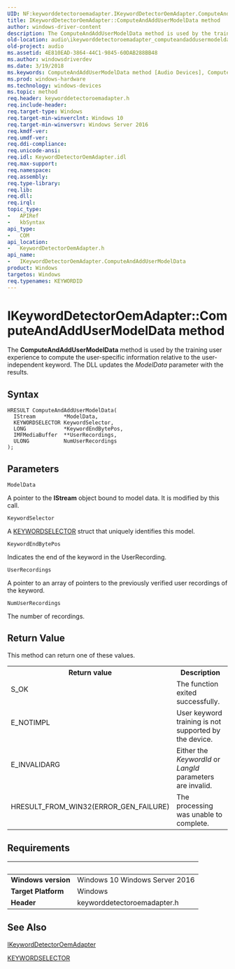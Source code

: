 ```yaml
---
UID: NF:keyworddetectoroemadapter.IKeywordDetectorOemAdapter.ComputeAndAddUserModelData
title: IKeywordDetectorOemAdapter::ComputeAndAddUserModelData method
author: windows-driver-content
description: The ComputeAndAddUserModelData method is used by the training user experience to compute the user-specific information relative to the user-independent keyword.
old-location: audio\ikeyworddetectoroemadapter_computeandaddusermodeldata.htm
old-project: audio
ms.assetid: 4E810EAD-3864-44C1-9845-60DAB288BB48
ms.author: windowsdriverdev
ms.date: 3/19/2018
ms.keywords: ComputeAndAddUserModelData method [Audio Devices], ComputeAndAddUserModelData method [Audio Devices], IKeywordDetectorOemAdapter interface, ComputeAndAddUserModelData,IKeywordDetectorOemAdapter.ComputeAndAddUserModelData, IKeywordDetectorOemAdapter, IKeywordDetectorOemAdapter interface [Audio Devices], ComputeAndAddUserModelData method, IKeywordDetectorOemAdapter::ComputeAndAddUserModelData, audio.ikeyworddetectoroemadapter_computeandaddusermodeldata, keyworddetectoroemadapter/IKeywordDetectorOemAdapter::ComputeAndAddUserModelData
ms.prod: windows-hardware
ms.technology: windows-devices
ms.topic: method
req.header: keyworddetectoroemadapter.h
req.include-header: 
req.target-type: Windows
req.target-min-winverclnt: Windows 10
req.target-min-winversvr: Windows Server 2016
req.kmdf-ver: 
req.umdf-ver: 
req.ddi-compliance: 
req.unicode-ansi: 
req.idl: KeywordDetectorOemAdapter.idl
req.max-support: 
req.namespace: 
req.assembly: 
req.type-library: 
req.lib: 
req.dll: 
req.irql: 
topic_type:
-	APIRef
-	kbSyntax
api_type:
-	COM
api_location:
-	KeywordDetectorOemAdapter.h
api_name:
-	IKeywordDetectorOemAdapter.ComputeAndAddUserModelData
product: Windows
targetos: Windows
req.typenames: KEYWORDID
---
```



# IKeywordDetectorOemAdapter::ComputeAndAddUserModelData method
The <b>ComputeAndAddUserModelData</b> method is used by the training user experience to compute the user-specific information relative to the user-independent keyword. The DLL updates the <i>ModelData</i> parameter with the results.

## Syntax

```
HRESULT ComputeAndAddUserModelData(
  IStream         *ModelData,
  KEYWORDSELECTOR KeywordSelector,
  LONG            *KeywordEndBytePos,
  IMFMediaBuffer  **UserRecordings,
  ULONG           NumUserRecordings
);
```

## Parameters

`ModelData`

A pointer to the <b>IStream</b> object bound to model data. It is modified by this call.

`KeywordSelector`

A <a href="https://msdn.microsoft.com/library/windows/hardware/dn957511">KEYWORDSELECTOR</a> struct that uniquely identifies this model.

`KeywordEndBytePos`

Indicates the end of the keyword in the UserRecording.

`UserRecordings`

A pointer to an array of pointers to the previously verified user recordings of the keyword.

`NumUserRecordings`

The number of recordings.


## Return Value

This method can return one of these values.

<table>
<tr>
<th>Return value</th>
<th>Description</th>
</tr>
<tr>
<td width="40%">
<dl>
<dt>S_OK</dt>
</dl>
</td>
<td width="60%">
The function exited successfully.

</td>
</tr>
<tr>
<td width="40%">
<dl>
<dt>E_NOTIMPL</dt>
</dl>
</td>
<td width="60%">
User keyword training is not supported by the device.

</td>
</tr>
<tr>
<td width="40%">
<dl>
<dt>E_INVALIDARG</dt>
</dl>
</td>
<td width="60%">
Either the <i>KeywordId</i> or <i>LangId</i> parameters are invalid.

</td>
</tr>
<tr>
<td width="40%">
<dl>
<dt>HRESULT_FROM_WIN32(ERROR_GEN_FAILURE)</dt>
</dl>
</td>
<td width="60%">
The processing was unable to complete.

</td>
</tr>
</table>


## Requirements
| &nbsp; | &nbsp; |
| ---- |:---- |
| **Windows version** | Windows 10 Windows Server 2016 |
| **Target Platform** | Windows |
| **Header** | keyworddetectoroemadapter.h |

## See Also

<a href="https://msdn.microsoft.com/library/windows/hardware/dn957504">IKeywordDetectorOemAdapter</a>



<a href="https://msdn.microsoft.com/library/windows/hardware/dn957511">KEYWORDSELECTOR</a>